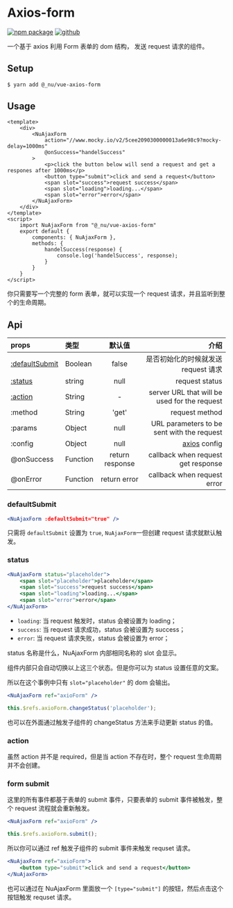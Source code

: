 # Axios-form

[![npm package](https://img.shields.io/npm/v/@_nu/vue-axios-form.svg)](https://www.npmjs.org/package/@_nu/vue-axios-form)
[![github](https://img.shields.io/github/stars/nu-system/vue-axios-form.svg?style=social)](https://github.com/nu-system/vue-axios-form)

一个基于 axios 利用 Form 表单的 dom 结构， 发送 request 请求的组件。

## Setup

```bash
$ yarn add @_nu/vue-axios-form
```

## Usage

```vue
<template>
    <div>
        <NuAjaxForm
            action="//www.mocky.io/v2/5cee2090300000013a6e98c9?mocky-delay=1000ms"
            @onSuccess="handelSuccess"
        >
            <p>click the button below will send a request and get a respones after 1000ms</p>
            <button type="submit">click and send a request</button>
            <span slot="success">request success</span>
            <span slot="loading">loading...</span>
            <span slot="error">error</span>
        </NuAjaxForm>
    </div>
</template>
<script>
    import NuAjaxForm from "@_nu/vue-axios-form"    
    export default {
        components: { NuAjaxForm },
        methods: {
            handelSuccess(response) {
                console.log('handelSuccess', response);
            }
        }
    }
</script>
```

<ClientOnly>
<AxiosFormDemo/>
</ClientOnly>

你只需要写一个完整的 form 表单，就可以实现一个 request 请求，并且监听到整个的生命周期。

## Api

| props   |      类型      | 默认值  | 介绍 |
|:----------|:-------------|:------:|------:|
| [:defaultSubmit](#defaultSubmit) |  Boolean | false | 是否初始化的时候就发送 request 请求 |
| [:status](#status) |  string | null | request status |
| [:action](#action) |  String | - | server URL that will be used for the request |
| :method | String | 'get' | request method  |
| :params | Object | null | URL parameters to be sent with the request |
| :config | Object | null | [axios](https://github.com/axios/axios) config |
| @onSuccess | Function | return response | callback when request get response |
| @onError | Function | return error | callback when request error |

### defaultSubmit

```jsx
<NuAjaxForm :defaultSubmit="true" />
```

只需将 `defaultSubmit` 设置为 `true`, `NuAjaxForm`一但创建 request 请求就默认触发。

### status

```jsx 
<NuAjaxForm status="placeholder">
    <span slot="placeholder">placeholder</span>
    <span slot="success">request success</span>
    <span slot="loading">loading...</span>
    <span slot="error">error</span>
</NuAjaxForm>
```

- `loading`: 当 request 触发时，status 会被设置为 loading；
- `success`: 当 request 请求成功，status 会被设置为 success；
- `error`: 当 request 请求失败，status 会被设置为 error；

status 名称是什么，NuAjaxForm 内部相同名称的 slot 会显示。

组件内部只会自动切换以上这三个状态。但是你可以为 status 设置任意的文案。

所以在这个事例中只有 `slot="placeholder"` 的 dom 会输出。

```jsx
<NuAjaxForm ref="axioForm" />

this.$refs.axioForm.changeStatus('placeholder');
```

也可以在外面通过触发子组件的 changeStatus 方法来手动更新 status 的值。

### action

虽然 action 并不是 required，但是当 action 不存在时，整个 request 生命周期并不会创建。

### form submit

这里的所有事件都基于表单的 submit 事件，只要表单的 submit 事件被触发，整个 request 流程就会重新触发。

```jsx
<NuAjaxForm ref="axioForm" />

this.$refs.axioForm.submit();
```

所以你可以通过 ref 触发子组件的 submit 事件来触发 requset 请求。


```jsx
<NuAjaxForm ref="axioForm">
    <button type="submit">click and send a request</button>
</NuAjaxForm>
```

也可以通过在 NuAjaxForm 里面放一个  `[type="submit"]` 的按钮，然后点击这个按钮触发 requset 请求。
